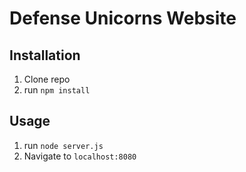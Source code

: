 # Defense Unicorns Website

<!-- ![(description)](https://raw.githubusercontent.com/your github username/repo name/main/file name.PNG) -->

<!-- ## How It's Made:

**Tech used:** HTML, CSS, JavaScript, Node.js

[about] -->

## Installation

1. Clone repo
2. run `npm install`

## Usage

1. run `node server.js`
2. Navigate to `localhost:8080`